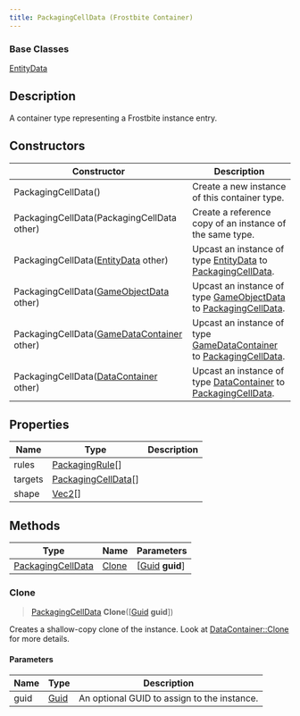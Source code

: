 ```yaml
---
title: PackagingCellData (Frostbite Container)
---
```

### Base Classes

[EntityData](EntityData)

## Description

A container type representing a Frostbite instance entry.

## Constructors

| Constructor                                                                  | Description                                                                                                               |
| ---------------------------------------------------------------------------- | ------------------------------------------------------------------------------------------------------------------------- |
| PackagingCellData()                                                          | Create a new instance of this container type.                                                                             |
| PackagingCellData(PackagingCellData other)                                   | Create a reference copy of an instance of the same type.                                                                  |
| PackagingCellData([EntityData](EntityData) other)                            | Upcast an instance of type [EntityData](EntityData) to [PackagingCellData](PackagingCellData).                            |
| PackagingCellData([GameObjectData](GameObjectData) other)                    | Upcast an instance of type [GameObjectData](GameObjectData) to [PackagingCellData](PackagingCellData).                    |
| PackagingCellData([GameDataContainer](GameDataContainer) other)              | Upcast an instance of type [GameDataContainer](GameDataContainer) to [PackagingCellData](PackagingCellData).              |
| PackagingCellData([DataContainer](/vext/ref/cls/shr/datacontainer) other) | Upcast an instance of type [DataContainer](/vext/ref/cls/shr/datacontainer) to [PackagingCellData](PackagingCellData). |

## Properties

| Name    | Type                                       | Description |
| ------- | ------------------------------------------ | ----------- |
| rules   | [PackagingRule](PackagingRule)\[\]         |             |
| targets | [PackagingCellData](PackagingCellData)\[\] |             |
| shape   | [Vec2](/vext/ref/cls/shr/Vec2)\[\]      |             |

## Methods

| Type                                   | Name            | Parameters                                     |
| -------------------------------------- | --------------- | ---------------------------------------------- |
| [PackagingCellData](PackagingCellData) | [Clone](#clone) | \[[Guid](/vext/ref/cls/shr/guid) **guid**\] |

### Clone

> [PackagingCellData](PackagingCellData) **Clone**(\[[Guid](/vext/ref/cls/shr/guid) **guid**\])

Creates a shallow-copy clone of the instance. Look at [DataContainer::Clone](/vext/ref/cls/shr/datacontainer#clone) for more details.

#### Parameters

| Name | Type         | Description                                 |
| ---- | ------------ | ------------------------------------------- |
| guid | [Guid](Guid) | An optional GUID to assign to the instance. |

